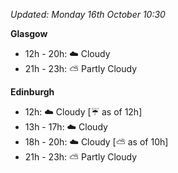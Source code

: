 *Updated: Monday 16th October 10:30*

**Glasgow**

* 12h - 20h: :cloud: Cloudy
* 21h - 23h: :partly_sunny: Partly Cloudy

**Edinburgh**

* 12h: :cloud: Cloudy [:umbrella: as of 12h]
* 13h - 17h: :cloud: Cloudy
* 18h - 20h: :cloud: Cloudy [:partly_sunny: as of 10h]
* 21h - 23h: :partly_sunny: Partly Cloudy
